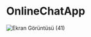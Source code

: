 # OnlineChatApp
![Ekran Görüntüsü (41)](https://user-images.githubusercontent.com/75317328/160290603-29f2704d-ecb1-4368-9590-00136f3ba1ae.png)

